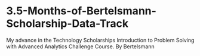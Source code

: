 # 3.5-Months-of-Bertelsmann-Scholarship-Data-Track
My advance in the Technology Scholarships Introduction to Problem Solving with Advanced Analytics Challenge Course. By Bertelsmann
